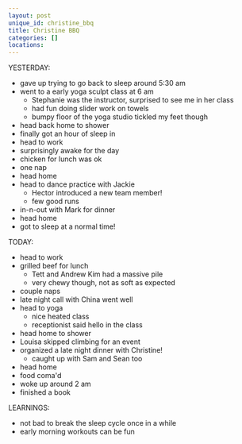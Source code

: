 ```yaml
---
layout: post
unique_id: christine_bbq
title: Christine BBQ
categories: []
locations: 
---
```


YESTERDAY:
* gave up trying to go back to sleep around 5:30 am
* went to a early yoga sculpt class at 6 am
  * Stephanie was the instructor, surprised to see me in her class
  * had fun doing slider work on towels
  * bumpy floor of the yoga studio tickled my feet though
* head back home to shower
* finally got an hour of sleep in
* head to work
* surprisingly awake for the day
* chicken for lunch was ok
* one nap
* head home
* head to dance practice with Jackie
  * Hector introduced a new team member!
  * few good runs
* in-n-out with Mark for dinner
* head home
* got to sleep at a normal time!

TODAY:
* head to work
* grilled beef for lunch
  * Tett and Andrew Kim had a massive pile
  * very chewy though, not as soft as expected
* couple naps
* late night call with China went well
* head to yoga
  * nice heated class
  * receptionist said hello in the class
* head home to shower
* Louisa skipped climbing for an event
* organized a late night dinner with Christine!
  * caught up with Sam and Sean too
* head home
* food coma'd
* woke up around 2 am
* finished a book

LEARNINGS:
* not bad to break the sleep cycle once in a while
* early morning workouts can be fun
